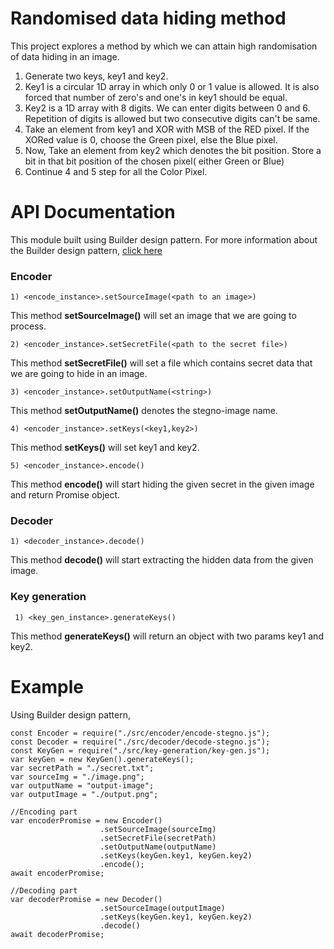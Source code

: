 # Randomised data hiding method

This project explores a method by which we can attain high randomisation of data hiding in an image.

1) Generate two keys, key1 and key2. 
2) Key1 is a circular 1D array in which only 0 or 1 value is allowed. It is also forced that number of zero's and one's in key1 should be equal.
3) Key2 is a 1D array with 8 digits. We can enter digits between 0 and 6. Repetition of digits is allowed but two consecutive digits can't be same.
4) Take an element from key1 and XOR with MSB of the RED pixel. If the XORed value is 0, choose the Green pixel, else the Blue pixel.
5) Now, Take an element from key2 which denotes the bit position. Store a bit in that bit position of the chosen pixel( either Green or Blue)
6) Continue 4 and 5 step for all the Color Pixel.

# API Documentation

This module built using Builder design pattern. For more information about the Builder design pattern, [click here](https://medium.com/@sararavi14/builder-design-pattern-in-node-js-c942ac7354a9)

### Encoder
    1) <encode_instance>.setSourceImage(<path to an image>)
   This method **setSourceImage()** will set an image that we are going to process.

    2) <encoder_instance>.setSecretFile(<path to the secret file>)
   This method **setSecretFile()** will set a file which contains secret data that we are going to hide in an image.
 

    3) <encoder_instance>.setOutputName(<string>)

This method **setOutputName()** denotes the stegno-image name.
    
   
    4) <encoder_instance>.setKeys(<key1,key2>)

This method **setKeys()** will set key1 and key2.


    
   
    5) <encoder_instance>.encode()

This method **encode()** will start hiding the given secret in the given image and return Promise object.

### Decoder

    1) <decoder_instance>.decode()

This method **decode()** will start extracting the hidden data from the given image.


### Key generation 

	 1) <key_gen_instance>.generateKeys()

This method **generateKeys()** will return an object with two params key1 and key2.

# Example

Using Builder design pattern,

	const Encoder = require("./src/encoder/encode-stegno.js");
	const Decoder = require("./src/decoder/decode-stegno.js");
	const KeyGen = require("./src/key-generation/key-gen.js");
	var keyGen = new KeyGen().generateKeys();
	var secretPath = "./secret.txt";
	var sourceImg = "./image.png";
	var outputName = "output-image";
	var outputImage = "./output.png";
	
	//Encoding part
	var encoderPromise = new Encoder()
						.setSourceImage(sourceImg)
						.setSecretFile(secretPath)
						.setOutputName(outputName)
						.setKeys(keyGen.key1, keyGen.key2)
						.encode();
	await encoderPromise;
	
	//Decoding part
	var decoderPromise = new Decoder()
						.setSourceImage(outputImage)
						.setKeys(keyGen.key1, keyGen.key2)
						.decode()
	await decoderPromise;

